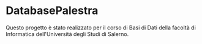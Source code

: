 # DatabasePalestra
Questo progetto è stato realizzato per il corso di Basi di Dati della facoltà di Informatica dell'Università degli Studi di Salerno.
